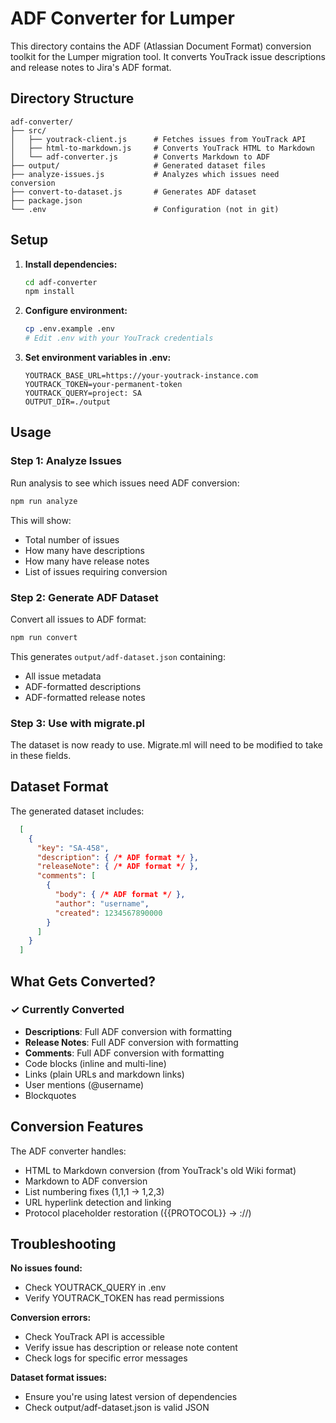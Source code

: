 # ADF Converter for Lumper

This directory contains the ADF (Atlassian Document Format) conversion toolkit for the Lumper migration tool. It converts YouTrack issue descriptions and release notes to Jira's ADF format.


## Directory Structure

```
adf-converter/
├── src/
│   ├── youtrack-client.js      # Fetches issues from YouTrack API
│   ├── html-to-markdown.js     # Converts YouTrack HTML to Markdown
│   └── adf-converter.js        # Converts Markdown to ADF
├── output/                     # Generated dataset files
├── analyze-issues.js           # Analyzes which issues need conversion
├── convert-to-dataset.js       # Generates ADF dataset
├── package.json
└── .env                        # Configuration (not in git)
```

## Setup

1. **Install dependencies:**
   ```bash
   cd adf-converter
   npm install
   ```

2. **Configure environment:**
   ```bash
   cp .env.example .env
   # Edit .env with your YouTrack credentials
   ```

3. **Set environment variables in .env:**
   ```
   YOUTRACK_BASE_URL=https://your-youtrack-instance.com
   YOUTRACK_TOKEN=your-permanent-token
   YOUTRACK_QUERY=project: SA
   OUTPUT_DIR=./output
   ```

## Usage

### Step 1: Analyze Issues

Run analysis to see which issues need ADF conversion:

```bash
npm run analyze
```

This will show:
- Total number of issues
- How many have descriptions
- How many have release notes
- List of issues requiring conversion

### Step 2: Generate ADF Dataset

Convert all issues to ADF format:

```bash
npm run convert
```

This generates `output/adf-dataset.json` containing:
- All issue metadata
- ADF-formatted descriptions
- ADF-formatted release notes

### Step 3: Use with migrate.pl

The dataset is now ready to use. Migrate.ml will need to be modified to take in these fields.

## Dataset Format

The generated dataset includes:

```json
  [
    {
      "key": "SA-458",
      "description": { /* ADF format */ },
      "releaseNote": { /* ADF format */ },
      "comments": [
        {
          "body": { /* ADF format */ },
          "author": "username",
          "created": 1234567890000
        }
      ]
    }
  ]
```

## What Gets Converted?

### ✓ Currently Converted
- **Descriptions**: Full ADF conversion with formatting
- **Release Notes**: Full ADF conversion with formatting
- **Comments**: Full ADF conversion with formatting
- Code blocks (inline and multi-line)
- Links (plain URLs and markdown links)
- User mentions (@username)
- Blockquotes


## Conversion Features

The ADF converter handles:
- HTML to Markdown conversion (from YouTrack's old Wiki format)
- Markdown to ADF conversion
- List numbering fixes (1,1,1 → 1,2,3)
- URL hyperlink detection and linking
- Protocol placeholder restoration ({{PROTOCOL}} → ://)

## Troubleshooting

**No issues found:**
- Check YOUTRACK_QUERY in .env
- Verify YOUTRACK_TOKEN has read permissions

**Conversion errors:**
- Check YouTrack API is accessible
- Verify issue has description or release note content
- Check logs for specific error messages

**Dataset format issues:**
- Ensure you're using latest version of dependencies
- Check output/adf-dataset.json is valid JSON

